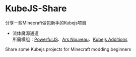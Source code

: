 # KubeJS-Share
分享一些Minecraft做包新手的Kubejs项目

* 流体魔源通道  
所需模组：[PowerfulJS](https://www.curseforge.com/minecraft/mc-mods/powerfuljs)、[Ars Nouveau](https://www.curseforge.com/minecraft/mc-mods/ars-nouveau)、[Kubejs Additions](https://www.curseforge.com/minecraft/mc-mods/kubejs-additions)

Share some Kubejs projects for Minecraft modding beginners